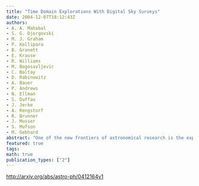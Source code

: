 ```yaml
---
title: "Time Domain Explorations With Digital Sky Surveys"
date: 2004-12-07T18:12:43Z
authors:
- A. A. Mahabal
- S. G. Djorgovski
- M. J. Graham
- P. Kollipara
- B. Granett
- E. Krause
- R. Williams
- M. Bogosavljevic
- C. Baltay
- D. Rabinowitz
- A. Bauer
- P. Andrews
- N. Ellman
- S. Duffau
- J. Jerke
- A. Rengstorf
- R. Brunner
- J. Musser
- S. Mufson
- M. Gebhard
abstract: "One of the new frontiers of astronomical research is the exploration of time variability on the sky at different wavelengths and flux levels. We have carried out a pilot project using DPOSS data to study strong variables and transients, and are now extending it to the new Palomar-QUEST synoptic sky survey. We report on our early findings and outline the methodology to be implemented in preparation for a real-time transient detection pipeline. In addition to large numbers of known types of highly variable sources (e.g., SNe, CVs, OVV QSOs, etc.), we expect to find numerous transients whose nature may be established by a rapid follow-up. Whereas we will make all detected variables publicly available through the web, we anticipate that email alerts would be issued in the real time for a subset of events deemed to be the most interesting. This real-time process entails many challenges, in an effort to maintain a high completeness while keeping the contamination low. We will utilize distributed Grid services developed by the GRIST project, and implement a variety of advanced statistical and machine learning techniques."
featured: true
tags:
math: true
publication_types: ["2"]
---
```

http://arxiv.org/abs/astro-ph/0412164v1
